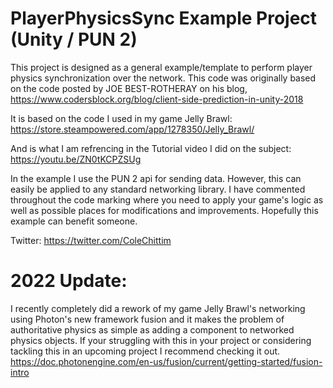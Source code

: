# PlayerPhysicsSync Example Project (Unity / PUN 2)
This project is designed as a general example/template to perform player physics synchronization over the network.
This code was originally based on the code posted by JOE BEST-ROTHERAY on his blog, https://www.codersblock.org/blog/client-side-prediction-in-unity-2018

It is based on the code I used in my game Jelly Brawl: https://store.steampowered.com/app/1278350/Jelly_Brawl/

And is what I am refrencing in the Tutorial video I did on the subject: https://youtu.be/ZN0tKCPZSUg

In the example I use the PUN 2 api for sending data. However, this can easily be applied to any standard networking library.
I have commented throughout the code marking where you need to apply your game's logic as well as possible places for modifications and improvements.
Hopefully this example can benefit someone.

Twitter: https://twitter.com/ColeChittim

# 2022 Update:
I recently completely did a rework of my game Jelly Brawl's networking using Photon's new framework fusion and it makes the problem of authoritative physics as simple as adding a component to networked physics objects. If your struggling with this in your project or considering tackling this in an upcoming project I recommend checking it out.
https://doc.photonengine.com/en-us/fusion/current/getting-started/fusion-intro
